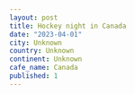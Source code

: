 ```yaml
---
layout: post
title: Hockey night in Canada
date: "2023-04-01"
city: Unknown
country: Unknown
continent: Unknown
cafe_name: Canada
published: 1
---
```

